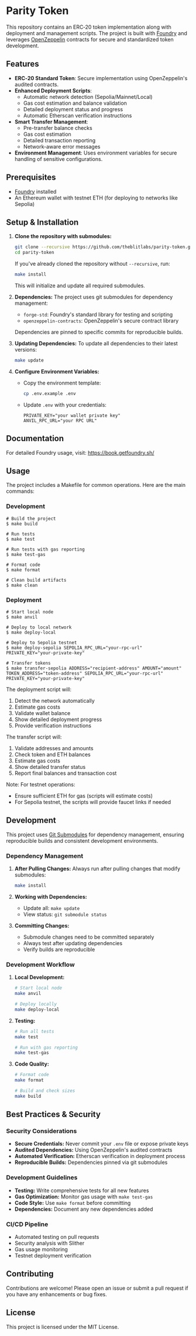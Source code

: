 # Parity Token

This repository contains an ERC‑20 token implementation along with deployment and management scripts. The project is built with [Foundry](https://book.getfoundry.sh/) and leverages [OpenZeppelin](https://openzeppelin.com/) contracts for secure and standardized token development.

## Features

- **ERC‑20 Standard Token**: Secure implementation using OpenZeppelin's audited contracts.
- **Enhanced Deployment Scripts**:
  - Automatic network detection (Sepolia/Mainnet/Local)
  - Gas cost estimation and balance validation
  - Detailed deployment status and progress
  - Automatic Etherscan verification instructions
- **Smart Transfer Management**:
  - Pre-transfer balance checks
  - Gas cost estimation
  - Detailed transaction reporting
  - Network-aware error messages
- **Environment Management**: Uses environment variables for secure handling of sensitive configurations.

## Prerequisites

- [Foundry](https://book.getfoundry.sh/getting-started/installation.html) installed
- An Ethereum wallet with testnet ETH (for deploying to networks like Sepolia)

## Setup & Installation

1. **Clone the repository with submodules:**

   ```bash
   git clone --recursive https://github.com/theblitlabs/parity-token.git
   cd parity-token
   ```

   If you've already cloned the repository without `--recursive`, run:

   ```bash
   make install
   ```

   This will initialize and update all required submodules.

2. **Dependencies:**
   The project uses git submodules for dependency management:

   - `forge-std`: Foundry's standard library for testing and scripting
   - `openzeppelin-contracts`: OpenZeppelin's secure contract library

   Dependencies are pinned to specific commits for reproducible builds.

3. **Updating Dependencies:**
   To update all dependencies to their latest versions:

   ```bash
   make update
   ```

4. **Configure Environment Variables:**
   - Copy the environment template:
     ```bash
     cp .env.example .env
     ```
   - Update `.env` with your credentials:
     ```
     PRIVATE_KEY="your wallet private key"
     ANVIL_RPC_URL="your RPC URL"
     ```

## Documentation

For detailed Foundry usage, visit: https://book.getfoundry.sh/

## Usage

The project includes a Makefile for common operations. Here are the main commands:

### Development

```shell
# Build the project
$ make build

# Run tests
$ make test

# Run tests with gas reporting
$ make test-gas

# Format code
$ make format

# Clean build artifacts
$ make clean
```

### Deployment

```shell
# Start local node
$ make anvil

# Deploy to local network
$ make deploy-local

# Deploy to Sepolia testnet
$ make deploy-sepolia SEPOLIA_RPC_URL="your-rpc-url" PRIVATE_KEY="your-private-key"

# Transfer tokens
$ make transfer-sepolia ADDRESS="recipient-address" AMOUNT="amount" TOKEN_ADDRESS="token-address" SEPOLIA_RPC_URL="your-rpc-url" PRIVATE_KEY="your-private-key"
```

The deployment script will:

1. Detect the network automatically
2. Estimate gas costs
3. Validate wallet balance
4. Show detailed deployment progress
5. Provide verification instructions

The transfer script will:

1. Validate addresses and amounts
2. Check token and ETH balances
3. Estimate gas costs
4. Show detailed transfer status
5. Report final balances and transaction cost

Note: For testnet operations:

- Ensure sufficient ETH for gas (scripts will estimate costs)
- For Sepolia testnet, the scripts will provide faucet links if needed

## Development

This project uses [Git Submodules](https://git-scm.com/book/en/v2/Git-Tools-Submodules) for dependency management, ensuring reproducible builds and consistent development environments.

### Dependency Management

1. **After Pulling Changes:**
   Always run after pulling changes that modify submodules:

   ```bash
   make install
   ```

2. **Working with Dependencies:**

   - Update all: `make update`
   - View status: `git submodule status`

3. **Committing Changes:**
   - Submodule changes need to be committed separately
   - Always test after updating dependencies
   - Verify builds are reproducible

### Development Workflow

1. **Local Development:**

   ```bash
   # Start local node
   make anvil

   # Deploy locally
   make deploy-local
   ```

2. **Testing:**

   ```bash
   # Run all tests
   make test

   # Run with gas reporting
   make test-gas
   ```

3. **Code Quality:**

   ```bash
   # Format code
   make format

   # Build and check sizes
   make build
   ```

## Best Practices & Security

### Security Considerations

- **Secure Credentials:** Never commit your `.env` file or expose private keys
- **Audited Dependencies:** Using OpenZeppelin's audited contracts
- **Automated Verification:** Etherscan verification in deployment process
- **Reproducible Builds:** Dependencies pinned via git submodules

### Development Guidelines

- **Testing:** Write comprehensive tests for all new features
- **Gas Optimization:** Monitor gas usage with `make test-gas`
- **Code Style:** Use `make format` before committing
- **Dependencies:** Document any new dependencies added

### CI/CD Pipeline

- Automated testing on pull requests
- Security analysis with Slither
- Gas usage monitoring
- Testnet deployment verification

## Contributing

Contributions are welcome! Please open an issue or submit a pull request if you have any enhancements or bug fixes.

## License

This project is licensed under the MIT License.
